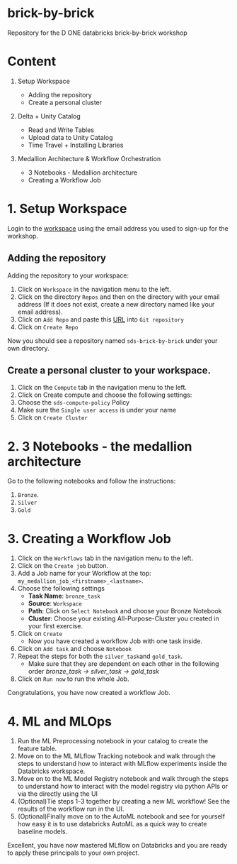 # brick-by-brick
Repository for the D ONE databricks brick-by-brick workshop

# Content
1. Setup Workspace
    * Adding the repository
    * Create a personal cluster

2. Delta + Unity Catalog
   * Read and Write Tables
   * Upload data to Unity Catalog
   * Time Travel + Installing Libraries

3. Medallion Architecture & Workflow Orchestration
   * 3 Notebooks - Medallion architecture 
   * Creating a Workflow Job


# 1. Setup Workspace
Login to the [workspace](https://adb-1451829595406012.12.azuredatabricks.net/?o=1451829595406012#) using the email address you used to sign-up for the workshop.

## Adding the repository
Adding the repository to your workspace: 
1. Click on `Workspace` in the navigation menu to the left.
2. Click on the directory `Repos` and then on the directory with your email address (If it does not exist, create a new directory named like your email address).
3. Click on `Add Repo` and paste this [URL](https://github.com/d-one/brick-by-brick) into `Git repository` 
4. Click on `Create Repo` 

Now you should see a repository named `sds-brick-by-brick` under your own directory.

## Create a personal cluster to your workspace.
1. Click on the `Compute` tab in the navigation menu to the left.
2. Click on Create compute and choose the following settings:
3. Choose the `sds-compute-policy` Policy
3. Make sure the `Single user access` is under your name
4. Click on `Create Cluster`

# 2. 3 Notebooks - the medallion architecture
Go to the following notebooks and follow the instructions:
1. `Bronze`. 
2. `Silver` 
3. `Gold`

# 3. Creating a Workflow Job
1. Click on the `Workflows` tab in the navigation menu to the left.
2. Click on the `Create job` button.
3. Add a Job name for your Workflow at the top: `my_medallion_job_<firstname>_<lastname>`.
3. Choose the following settings
   * **Task Name**: `bronze_task`
   * **Source**: `Workspace`
   * **Path**: Click on `Select Notebook` and choose your Bronze Notebook
   * **Cluster**: Choose your existing All-Purpose-Cluster you created in your first exercise. 
4. Click on `Create`
   * Now you have created a workflow Job with one task inside.
5. Click on `Add task` and choose `Notebook`
6. Repeat the steps for both the `silver_task`and `gold_task`. 
   * Make sure that they are dependent on each other in the following order *bronze_task -> silver_task -> gold_task*
7. Click on `Run now` to run the whole Job.

Congratulations, you have now created a workflow Job.


# 4. ML and MLOps

1. Run the ML Preprocessing notebook in your catalog to create the feature table.
2. Move on to the ML MLflow Tracking notebook and walk through the steps to understand how to interact with MLflow experiments inside the Databricks workspace.
3. Move on to the ML Model Registry notebook and walk through the steps to understand how to interact with the model registry via python APIs or via the directly using the UI
4. (Optional)Tie steps 1-3 together by creating a new ML workflow! See the results of the workflow run in the UI.
5. (Optional)Finally move on to the AutoML notebook and see for yourself how easy it is to use databricks AutoML as a quick way to create baseline models.
  

Excellent, you have now mastered MLflow on Databricks and you are ready to apply these principals to your own project.


